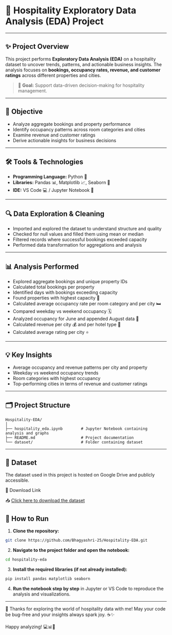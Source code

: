 # 🏨 Hospitality Exploratory Data Analysis (EDA) Project

---

## ✨ Project Overview

This project performs **Exploratory Data Analysis (EDA)** on a hospitality dataset to uncover trends, patterns, and actionable business insights.
The analysis focuses on **bookings, occupancy rates, revenue, and customer ratings** across different properties and cities.

> 🎯 **Goal:** Support data-driven decision-making for hospitality management.

---

## 🎯 Objective

* Analyze aggregate bookings and property performance
* Identify occupancy patterns across room categories and cities
* Examine revenue and customer ratings
* Derive actionable insights for business decisions

---

## 🛠 Tools & Technologies

* **Programming Language:** Python 🐍
* **Libraries:** Pandas 📊, Matplotlib 📈, Seaborn 🎨
* **IDE:** VS Code 💻 / Jupyter Notebook 📓

---

## 🔍 Data Exploration & Cleaning

* Imported and explored the dataset to understand structure and quality
* Checked for null values and filled them using mean or median
* Filtered records where successful bookings exceeded capacity
* Performed data transformation for aggregations and analysis

---

## 📊 Analysis Performed

* Explored aggregate bookings and unique property IDs
* Calculated total bookings per property
* Identified days with bookings exceeding capacity
* Found properties with highest capacity 🏢
* Calculated average occupancy rate per room category and per city 🛏
* Compared weekday vs weekend occupancy 🗓
* Analyzed occupancy for June and appended August data 📅
* Calculated revenue per city 💰 and per hotel type 🏨
* Calculated average rating per city ⭐

---

## 💡 Key Insights

* Average occupancy and revenue patterns per city and property
* Weekday vs weekend occupancy trends
* Room categories with highest occupancy
* Top-performing cities in terms of revenue and customer ratings

---

## 🗂 Project Structure

```
Hospitality-EDA/
│
├── hospitality_eda.ipynb        # Jupyter Notebook containing analysis and graphs
├── README.md                    # Project documentation
└── dataset/                     # Folder containing dataset
```

---

## 📂 Dataset

The dataset used in this project is hosted on Google Drive and publicly accessible.

🔗 Download Link

📥 [Click here to download the dataset](https://drive.google.com/drive/folders/1aoBp31-UN6ru1qH5ZeWTCOczR8uh-1_C?usp=sharing)

## 🚀 How to Run

1. **Clone the repository:**

```bash
git clone https://github.com/Bhagyashri-25/Hospitality-EDA.git
```
2. **Navigate to the project folder and open the notebook:**

```bash
cd hospitality-eda
```
3. **Install the required libraries (if not already installed):**

```bash
pip install pandas matplotlib seaborn
```
4. **Run the notebook step by step** in Jupyter or VS Code to reproduce the analysis and visualizations.

---

🌟 Thanks for exploring the world of hospitality data with me!
May your code be bug-free and your insights always spark joy. ☕✨

Happy analyzing! 💻📊💙
